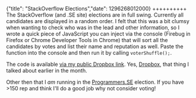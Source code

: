 {"title": "StackOverflow Elections","date": 1296268012000}
++++++++++
The StackOverflow (and .SE site) elections are in full swing. Currently all candidates are displayed in a random order. I felt that this was a bit clumsy when wanting to check who was in the lead and other information, so I wrote a quick piece of JavaScript you can inject via the console (Firebug in Firefox or Chrome Developer Tools in Chrome) that will sort all the candidates by votes and list their name and reputation as well. Paste the function into the console and then run it by calling `voterShuffle();`.

The code is available [via my public Dropbox link](http://dl.dropbox.com/u/126368/voters.min.js). Yes, [Dropbox](http://joshuakehn.com/blog/view/31/Save-it-for-later-Dropbox-Evernote-and-Instapaper), that thing I talked about earlier in the month.

Other then that I *am* running in the [Programmers.SE](http://programmers.stackexchange.com/election) election. If you have >150 rep and think I'll do a good job why not consider voting!